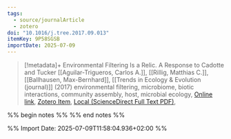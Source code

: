 ```yaml
---
tags:
  - source/journalArticle
  - zotero
doi: "10.1016/j.tree.2017.09.013"
itemKey: 9P58SGSB
importDate: 2025-07-09
---
```

>[!metadata]+
> Environmental Filtering Is a Relic. A Response to Cadotte and Tucker
> [[Aguilar-Trigueros, Carlos A.]], [[Rillig, Matthias C.]], [[Ballhausen, Max-Bernhard]], 
> [[Trends in Ecology & Evolution (journal)]] (2017)
> environmental filtering, microbiome, biotic interactions, community assembly, host, microbial ecology, 
> [Online link](https://www.sciencedirect.com/science/article/pii/S0169534717302562), [Zotero Item](zotero://select/library/items/9P58SGSB), [Local (ScienceDirect Full Text PDF)](file://C:/Users/aburg/Documents/references/zotero/storage/B6MXT5Y7/Aguilar-Trigueros2017_EnvironmentalFiltering.pdf), 

%% begin notes %%
%% end notes %%

%% Import Date: 2025-07-09T11:58:04.936+02:00 %%
